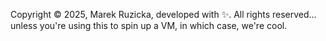 Copyright © 2025, Marek Ruzicka, developed with ✨.
All rights reserved... unless you're using this to spin up a VM, in which case, we're cool.